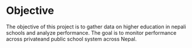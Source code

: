 # Objective
The objective of this project is to gather data on higher education in nepali schools and analyze performance. The goal is to monitor performance across privateand public school system across Nepal.
